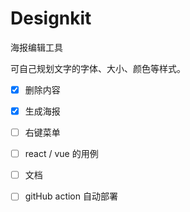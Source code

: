 # Designkit

海报编辑工具

可自己规划文字的字体、大小、颜色等样式。

- [x] 删除内容

- [x] 生成海报

- [ ] 右键菜单

- [ ] react / vue 的用例

- [ ] 文档

- [ ] gitHub action 自动部署
